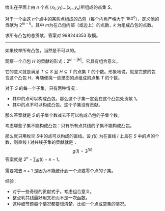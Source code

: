 给出在平面上由 $n$​ 个点 $(x_1,y_1) \dots (x_n,y_n)$​ 所组成的点集 $S$。

对于一个由这 $n$​​​ 个点中的某些点组成的凸包（每个内角严格大于 $180^{\text{o}}$​​​），定义他的贡献为 $2^{m-k}$​​​。其中 $m$​​​ 为在凸包内部（或边上）的点数，$k$​​​ 为组成凸包的点数。

求所有凸包的总贡献，答案对 $998244353$ 取模。

---

如果枚举所有凸包，当然是不可以的。

观察一个凸包 $H$ 的贡献的形式：$2^{m-|H|}$。它具有组合意义。

它的意义就是满足 $T \subseteq S$ 且 $H \subseteq T$ 的点集 $T$ 的个数。形象地说，就是完整的包含这个凸包 $H$，再随便挑一些里面的点组成的点集 $T$​ 的个数。

对于 $S$ 的每一个子集，只有两种情况：

+ 其中的点可以构成凸包。那么这个子集一定会在这个凸包处贡献 $1$。
+ 其中的点不可以构成凸包。这个子集没有贡献。

那么答案就是 $S$ 的子集个数减去不可以构成凸包的子集个数。

考虑哪些子集不能构成凸包：只有所有点共线的子集不能构成凸包。

那么就只用枚举 $S$​ 中的点可以构成的直线。设 $f(l)$​ 为在直线 $l$​ 上且在 $S$​ 中的点的个数，则直线 $l$​​ 对共线子集的贡献就是：
$$
g(l) = 2^{f(l)}
$$
答案就是 $2^n - \sum_{l} g(l) - n - 1$​。

需要减去 $n+1$ 是因为不能统计到一个点或零个点的子集。



经验：

+ 对于一些奇怪的贡献式子，考虑组合意义。
+ 整点判共线最好用叉积而不是一次函数。
+ 这种细节题每个情况都要想清楚，比如一个点或空集的情况。